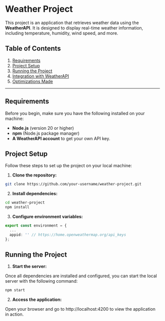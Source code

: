 # Weather Project

This project is an application that retrieves weather data using the **WeatherAPI**. It is designed to display real-time weather information, including temperature, humidity, wind speed, and more.

## Table of Contents
1. [Requirements](#requirements)
2. [Project Setup](#project-setup)
3. [Running the Project](#running-the-project)
4. [Integration with WeatherAPI](#integration-with-weatherapi)
5. [Optimizations Made](#optimizations-made)

---

## Requirements

Before you begin, make sure you have the following installed on your machine:

- **Node.js** (version 20 or higher)
- **npm** (Node.js package manager)
- **A WeatherAPI account** to get your own API key.

## Project Setup

Follow these steps to set up the project on your local machine:

1. **Clone the repository:**

  ```bash
  git clone https://github.com/your-username/weather-project.git

  ```

2. **Install dependencies:**

  ```bash
  cd weather-project
  npm install
  ```

3. **Configure environment variables:**

  ```typescript
  export const environment = {
    ...
    appid: '' // https://home.openweathermap.org/api_keys
  };

  ```

## Running the Project

1. **Start the server:**

Once all dependencies are installed and configured, you can start the local server with the following command:

  ```bash
 npm start
  ```

2. **Access the application:**

Open your browser and go to http://localhost:4200 to view the application in action.
